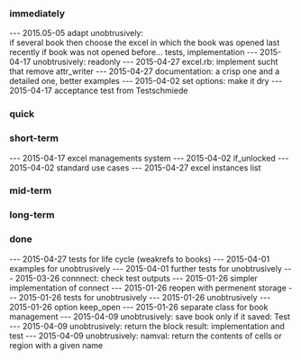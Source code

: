 
### immediately

--- 2015.05-05 adapt unobtrusively:  
               if several book then choose the excel in which the book was opened last recently
               if book was not opened before...
               tests, implementation
--- 2015-04-17 unobtrusively: readonly
--- 2015-04-27 excel.rb: implement sucht that remove attr_writer
--- 2015-04-27 documentation: a crisp one and a detailed one, better examples
--- 2015-04-02 set options: make it dry
--- 2015-04-17 acceptance test from Testschmiede

### quick

### short-term

--- 2015-04-17 excel managements system
--- 2015-04-02 if_unlocked
--- 2015-04-02 standard use cases
--- 2015-04-27 excel instances list

### mid-term

### long-term

### done

--- 2015-04-27 tests for life cycle (weakrefs to books)
--- 2015-04-01 examples for unobtrusively
--- 2015-04-01 further tests for unobtrusively
--- 2015-03-26 connnect: check test outputs
--- 2015-01-26 simpler implementation of connect
--- 2015-01-26 reopen with permenent storage
--- 2015-01-26 tests for unobtrusively 
--- 2015-01-26 unobtrusively 
--- 2015-01-26 option keep_open
--- 2015-01-26 separate class for book management 
--- 2015-04-09 unobtrusively: save book only if it saved: Test
--- 2015-04-09 unobtrusively: return the block result: implementation and test
--- 2015-04-09 unobtrusively: namval: return the contents of cells or region with a given name